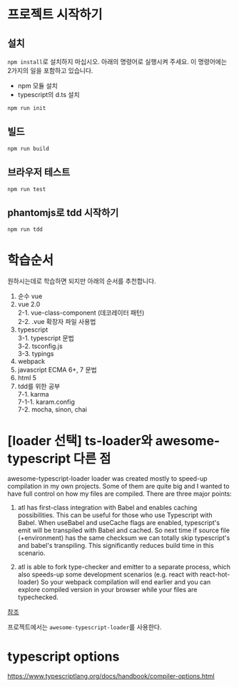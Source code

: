 # 프로젝트 시작하기

## 설치

`npm install`로 설치하지 마십시오. 아래의 명령어로 실행시켜 주세요. 이 명령어에는 2가지의 일을 포함하고 있습니다.

- npm 모듈 설치
- typescript의 d.ts 설치

```
npm run init
```

## 빌드

```
npm run build 
```

## 브라우저 테스트

```
npm run test
```

## phantomjs로 tdd 시작하기

```
npm run tdd
```

# 학습순서

원하시는데로 학습하면 되지만 아래의 순서를 추천합니다.

1. 순수 vue
2. vue 2.0  
  2-1. vue-class-component (데코레이터 패턴)  
  2-2. .vue 확장자 파일 사용법
3. typescript  
  3-1. typescript 문법  
  3-2. tsconfig.js  
  3-3. typings
4. webpack
5. javascript ECMA 6+, 7 문법
6. html 5
7. tdd를 위한 공부  
  7-1. karma  
    7-1-1. karam.config  
  7-2. mocha, sinon, chai

# [loader 선택] ts-loader와 awesome-typescript 다른 점

awesome-typescript-loader loader was created mostly to speed-up compilation in my own projects. Some of them are quite big and I wanted to have full control on how my files are compiled. There are three major points:

1. atl has first-class integration with Babel and enables caching possibilities. This can be useful for those who use Typescript with Babel. When useBabel and useCache flags are enabled, typescript's emit will be transpiled with Babel and cached. So next time if source file (+environment) has the same checksum we can totally skip typescript's and babel's transpiling. This significantly reduces build time in this scenario.

2. atl is able to fork type-checker and emitter to a separate process, which also speeds-up some development scenarios (e.g. react with react-hot-loader) So your webpack compilation will end earlier and you can explore compiled version in your browser while your files are typechecked.

[참조](https://github.com/s-panferov/awesome-typescript-loader#differences-between-ts-loader)

프로젝트에서는 `awesome-typescript-loader`를 사용한다.

# typescript options

https://www.typescriptlang.org/docs/handbook/compiler-options.html